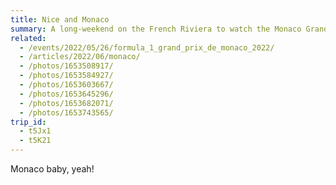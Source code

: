 ```yaml
---
title: Nice and Monaco
summary: A long-weekend on the French Riviera to watch the Monaco Grand Prix.
related:
  - /events/2022/05/26/formula_1_grand_prix_de_monaco_2022/
  - /articles/2022/06/monaco/
  - /photos/1653508917/
  - /photos/1653584927/
  - /photos/1653603667/
  - /photos/1653645296/
  - /photos/1653682071/
  - /photos/1653743565/
trip_id:
  - t5Jx1
  - t5K21
---
```

Monaco baby, yeah!
